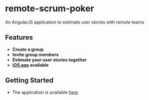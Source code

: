 # remote-scrum-poker
An AngularJS application to estimate user stories with remote teams

## Features

* **Create a group**
* **Invite group members**
* **Estimate your user stories together**
* **[iOS app](https://itunes.apple.com/us/app/remote-scrum-poker-agile-planning/id1104795876?mt=8) available**  

## Getting Started

* The application is available [here](https://remote-scrum-poker.firebaseapp.com/)